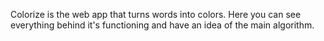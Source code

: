 Colorize is the web app that turns words into colors.
Here you can see everything behind it's functioning and have an idea of the main algorithm.
